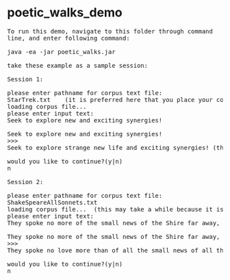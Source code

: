 # poetic_walks_demo
<pre>
To run this demo, navigate to this folder through command
line, and enter following command:

java -ea -jar poetic_walks.jar

take these example as a sample session:

Session 1:

please enter pathname for corpus text file:
StarTrek.txt	(it is preferred here that you place your corpus text file in this folder)
loading corpus file...
please enter input text:
Seek to explore new and exciting synergies!

Seek to explore new and exciting synergies!
>>>
Seek to explore strange new life and exciting synergies! (this line is the out put of the program)

would you like to continue?(y|n)
n

Session 2:

please enter pathname for corpus text file:
ShakeSpeareAllSonnets.txt
loading corpus file...	(this may take a while because it is loading a text file of all 154 Shakespeare sonnets) 
please enter input text:
They spoke no more of the small news of the Shire far away, nor of the dark shadows and perils that encompassed them, but of the fair things they had seen in the world together

They spoke no more of the small news of the Shire far away, nor of the dark shadows and perils that encompassed them, but of the fair things they had seen in the world together
>>>
They spoke no love more than of all the small news of all the Shire far away, nor thou of all the dark shadows and perils that encompassed them, but one of all the fair in things they had not seen in all the wide world together

would you like to continue?(y|n)
n
